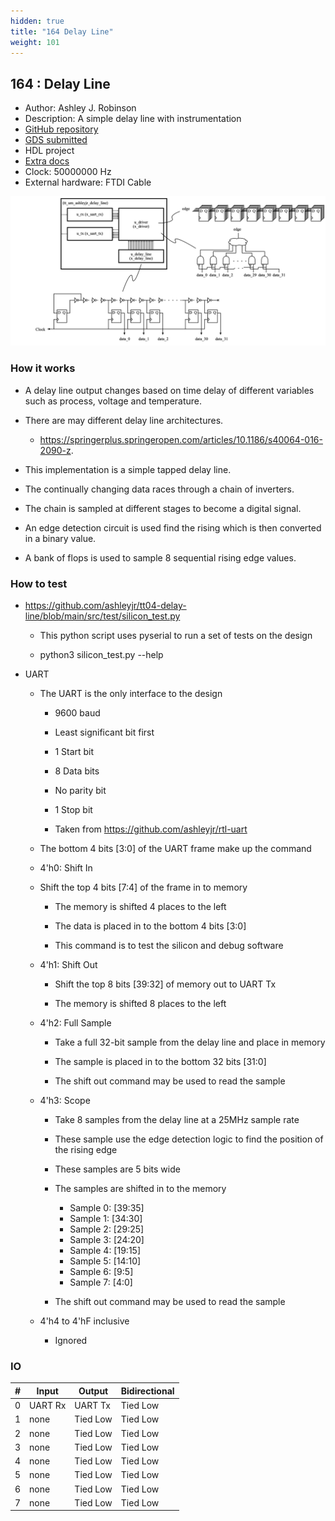 ```yaml
---
hidden: true
title: "164 Delay Line"
weight: 101
---
```


## 164 : Delay Line

* Author: Ashley J. Robinson
* Description: A simple delay line with instrumentation
* [GitHub repository](https://github.com/ashleyjr/tt04-delay-line)
* [GDS submitted](https://github.com/ashleyjr/tt04-delay-line/actions/runs/6030629513)
* HDL project
* [Extra docs](https://github.com/ashleyjr/tt04-delay-line)
* Clock: 50000000 Hz
* External hardware: FTDI Cable

![picture](images/picture.png)

### How it works

- A delay line output changes based on time delay of different variables such as process, voltage and temperature.

- There are may different delay line architectures.

  - https://springerplus.springeropen.com/articles/10.1186/s40064-016-2090-z.

- This implementation is a simple tapped delay line.

- The continually changing data races through a chain of inverters.

- The chain is sampled at different stages to become a digital signal.

- An edge detection circuit is used find the rising which is then converted in a binary value.

- A bank of flops is used to sample 8 sequential rising edge values.


### How to test

- https://github.com/ashleyjr/tt04-delay-line/blob/main/src/test/silicon_test.py

  - This python script uses pyserial to run a set of tests on the design

  - python3 silicon_test.py --help


- UART

  - The UART is the only interface to the design

    - 9600 baud

    - Least significant bit first

    - 1 Start bit

    - 8 Data bits

    - No parity bit

    - 1 Stop bit

    - Taken from https://github.com/ashleyjr/rtl-uart


  - The bottom 4 bits [3:0] of the UART frame make up the command

  - 4'h0: Shift In

  - Shift the top 4 bits [7:4] of the frame in to memory

    - The memory is shifted 4 places to the left

    - The data is placed in to the bottom 4 bits [3:0]

    - This command is to test the silicon and debug software


  - 4'h1: Shift Out

    - Shift the top 8 bits [39:32] of memory out to UART Tx

    - The memory is shifted 8 places to the left


  - 4'h2: Full Sample

    - Take a full 32-bit sample from the delay line and place in memory

    - The sample is placed in to the bottom 32 bits [31:0]

    - The shift out command may be used to read the sample


  - 4'h3: Scope

    - Take 8 samples from the delay line at a 25MHz sample rate

    - These sample use the edge detection logic to find the
      position of the rising edge

    - These samples are 5 bits wide

    - The samples are shifted in to the memory

      - Sample 0: [39:35]
      - Sample 1: [34:30]
      - Sample 2: [29:25]
      - Sample 3: [24:20]
      - Sample 4: [19:15]
      - Sample 5: [14:10]
      - Sample 6: [9:5]
      - Sample 7: [4:0]

    - The shift out command may be used to read the sample


  - 4'h4 to 4'hF inclusive

    - Ignored


### IO

| # | Input        | Output       | Bidirectional      |
|---|--------------|--------------| -------------------|
| 0 | UART Rx  | UART Tx | Tied Low |
| 1 | none  | Tied Low | Tied Low |
| 2 | none  | Tied Low | Tied Low |
| 3 | none  | Tied Low | Tied Low |
| 4 | none  | Tied Low | Tied Low |
| 5 | none  | Tied Low | Tied Low |
| 6 | none  | Tied Low | Tied Low |
| 7 | none  | Tied Low | Tied Low |
